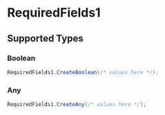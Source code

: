 # RequiredFields1


## Supported Types

### Boolean

```csharp
RequiredFields1.CreateBoolean(/* values here */);
```

### Any

```csharp
RequiredFields1.CreateAny(/* values here */);
```
